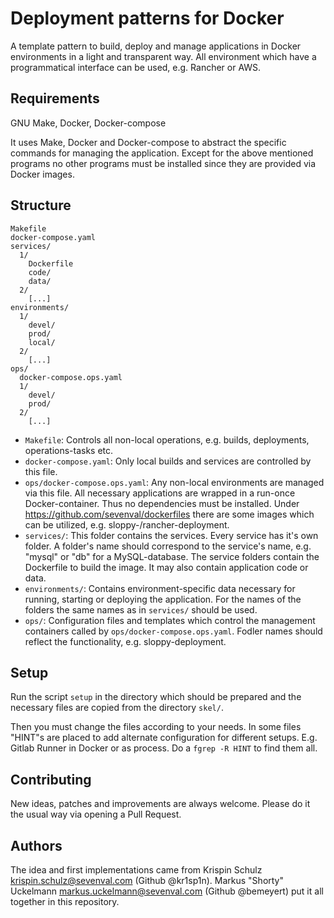 # Deployment patterns for Docker

A template pattern to build, deploy and manage applications in Docker
environments in a light and transparent way. All environment which have a
programmatical interface can be used, e.g. Rancher or AWS.

## Requirements

GNU Make, Docker, Docker-compose

It uses Make, Docker and Docker-compose to abstract the specific commands for
managing the application. Except for the above mentioned programs no other
programs must be installed since they are provided via Docker images.


## Structure

```
Makefile
docker-compose.yaml
services/
  1/
    Dockerfile
    code/
    data/
  2/
    [...]
environments/
  1/
    devel/
    prod/
    local/
  2/
    [...]
ops/
  docker-compose.ops.yaml
  1/
    devel/
    prod/
  2/
    [...]
```

* `Makefile`: Controls all non-local operations, e.g. builds, deployments,
  operations-tasks etc.
* `docker-compose.yaml`: Only local builds and services are controlled by this file.
* `ops/docker-compose.ops.yaml`: Any non-local environments are managed via this
  file. All necessary applications are wrapped in a run-once Docker-container.
  Thus no dependencies must be installed. Under
  https://github.com/sevenval/dockerfiles there are some images which can be
  utilized, e.g. sloppy-/rancher-deployment.
* `services/`: This folder contains the services. Every service has it's own
  folder. A folder's name should correspond to the service's name, e.g. "mysql"
  or "db" for a MySQL-database. The service folders contain the Dockerfile to
  build the image. It may also contain application code or data.
* `environments/`: Contains environment-specific data necessary for running,
   starting or deploying the application. For the names of the folders the same
   names as in `services/` should be used.
* `ops/`: Configuration files and templates which control the management
  containers called by `ops/docker-compose.ops.yaml`. Fodler names should
  reflect the functionality, e.g. sloppy-deployment.

## Setup

Run the script `setup` in the directory which should be prepared and the
necessary files are copied from the directory `skel/`.

Then you must change the files according to your needs. In some files "HINT"s
are placed to add alternate configuration for different setups. E.g. Gitlab
Runner in Docker or as process. Do a `fgrep -R HINT` to find them all.

## Contributing

New ideas, patches and improvements are always welcome. Please do it the usual
way via opening a Pull Request.

## Authors

The idea and first implementations came from Krispin Schulz
<krispin.schulz@sevenval.com> (Github @kr1sp1n). Markus "Shorty" Uckelmann
<markus.uckelmann@sevenval.com> (Github @bemeyert) put it all together in this
repository.
